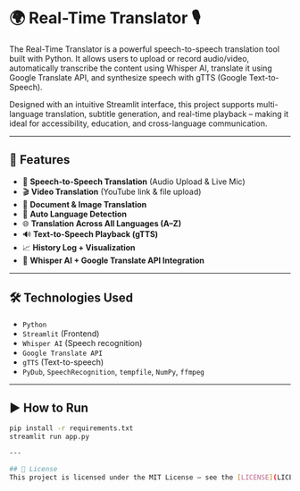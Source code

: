 # 🌍 Real-Time Translator 🎙️

The Real-Time Translator is a powerful speech-to-speech translation tool built with Python. It allows users to upload or record audio/video, automatically transcribe the content using Whisper AI, translate it using Google Translate API, and synthesize speech with gTTS (Google Text-to-Speech).

Designed with an intuitive Streamlit interface, this project supports multi-language translation, subtitle generation, and real-time playback – making it ideal for accessibility, education, and cross-language communication.

---

## 🚀 Features

- 🎤 **Speech-to-Speech Translation** (Audio Upload & Live Mic)
- 🎬 **Video Translation** (YouTube link & file upload)
- 📄 **Document & Image Translation**
- 🧠 **Auto Language Detection**
- 🌐 **Translation Across All Languages (A–Z)**
- 🔊 **Text-to-Speech Playback (gTTS)**
- 📈 **History Log + Visualization**
- 🧩 **Whisper AI + Google Translate API Integration**

---

## 🛠️ Technologies Used

- `Python`
- `Streamlit` (Frontend)
- `Whisper AI` (Speech recognition)
- `Google Translate API`
- `gTTS` (Text-to-speech)
- `PyDub`, `SpeechRecognition`, `tempfile`, `NumPy`, `ffmpeg`

---

## ▶️ How to Run

```bash
pip install -r requirements.txt
streamlit run app.py

---

## 📄 License
This project is licensed under the MIT License – see the [LICENSE](LICENSE) file for details.





